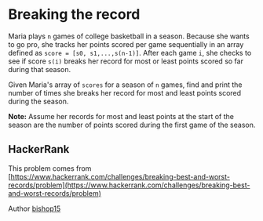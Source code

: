 # Breaking the record

Maria plays `n` games of college basketball in a season. Because she wants to go pro, she tracks her points scored per game sequentially in an array defined as `score = [s0, s1,...,s(n-1)]`. After each game `i`, she checks to see if score `s(i)` breaks her record for most or least points scored so far during that season.

Given Maria's array of `scores` for a season of `n` games, find and print the number of times she breaks her record for most and least points scored during the season.

**Note:** Assume her records for most and least points at the start of the season are the number of points scored during the first game of the season.

## HackerRank

This problem comes from [https://www.hackerrank.com/challenges/breaking-best-and-worst-records/problem](https://www.hackerrank.com/challenges/breaking-best-and-worst-records/problem)

Author [bishop15](https://www.hackerrank.com/bishop15)